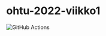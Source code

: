 # ohtu-2022-viikko1

![GitHub Actions](https://github.com/Jannepen/ohtu-2022-viikko1/workflows/gradle.yml/badge.svg)
